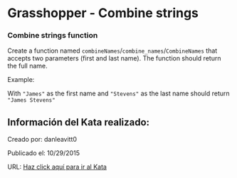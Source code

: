 # Grasshopper - Combine strings
### Combine strings function

Create a function named `combineNames`/`combine_names`/`CombineNames` that accepts two parameters (first and last name). The function should return the full name.

Example: 

With `"James"` as the first name and `"Stevens"` as the last name should return `"James Stevens"`

## Información del Kata realizado:
Creado por: danleavitt0

Publicado el: 10/29/2015

URL: [Haz click aquí para ir al Kata](https://www.codewars.com/kata/55f73f66d160f1f1db000059)